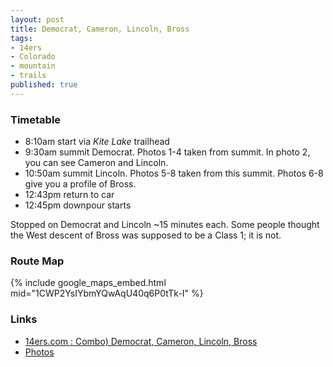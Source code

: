 ```yaml
---
layout: post
title: Democrat, Cameron, Lincoln, Bross
tags:
- 14ers
- Colorado
- mountain
- trails
published: true
---
```

### Timetable ###
- 8:10am start via _Kite Lake_ trailhead
- 9:30am summit Democrat. Photos 1-4 taken from summit. In photo 2, you can see Cameron and Lincoln.
- 10:50am summit Lincoln. Photos 5-8 taken from this summit. Photos 6-8 give you a profile of Bross.
- 12:43pm return to car
- 12:45pm downpour starts

Stopped on Democrat and Lincoln ~15 minutes each. Some people thought the West
descent of Bross was supposed to be a Class 1; it is not.

### Route Map ###
{% include google_maps_embed.html mid="1CWP2YsIYbmYQwAqU40q6P0tTk-I" %}

### Links ###
- [14ers.com : Combo) Democrat, Cameron, Lincoln, Bross](http://www.14ers.com/routemain.php?route=bros6&peak=Mt.+Bross)
- [Photos](https://drive.google.com/drive/folders/0B0yT30uCaFvvOEE3SGRFUzlNZ0U?usp=sharing)
